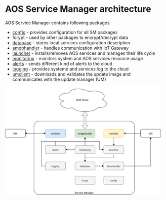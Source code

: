 # AOS Service Manager architecture

AOS Service Manager contains following packages:
* [config](doc/config.md) - provides configuration for all SM packages
* fcrypt - used by other packages to encrypt/decrypt data
* [database](doc/database.md) - stores local services configuration description
* [amqphandler](doc/amqphandler.md) - handles communication with IoT Gateway
* [launcher](doc/launcher.md) - installs/removes AOS services and manages their life cycle
* [monitoring](doc/monitoring.md) - monitors system and AOS services resource usage
* [alerts](doc/alerts.md) - sends different kind of alerts to the cloud
* [logging](doc/logging.md) - provides systemd and services log to the cloud
* [umclient](doc/umclient.md) - downloads and validates the update image and communicates with the update manager (UM)

![](images/servicemanager.svg)